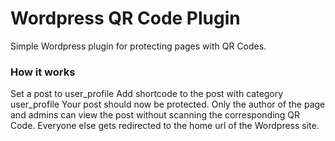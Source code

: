 # Wordpress QR Code Plugin
Simple Wordpress plugin for protecting pages with QR Codes.

### How it works
Set a post to user_profile
Add shortcode to the post with category user_profile
Your post should now be protected. Only the author of the page and admins can view the post without scanning the corresponding QR Code. 
Everyone else gets redirected to the home url of the Wordpress site.
